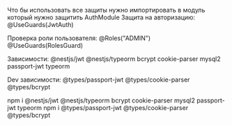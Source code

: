 Что бы использовать все защиты нужно импортировать в модуль который нужно защитить AuthModule
Защита на авторизацию:
@UseGuards(JwtAuth)

Проверка роли пользователя:
@Roles("ADMIN")
@UseGuards(RolesGuard)

Зависимости:
@nestjs/jwt
@nestjs/typeorm
bcrypt
cookie-parser
mysql2
passport-jwt
typeorm


Dev зависимости:
@types/passport-jwt
@types/cookie-parser
@types/bcrypt


npm i @nestjs/jwt @nestjs/typeorm bcrypt cookie-parser mysql2 passport-jwt typeorm
npm i @types/passport-jwt @types/cookie-parser @types/bcrypt